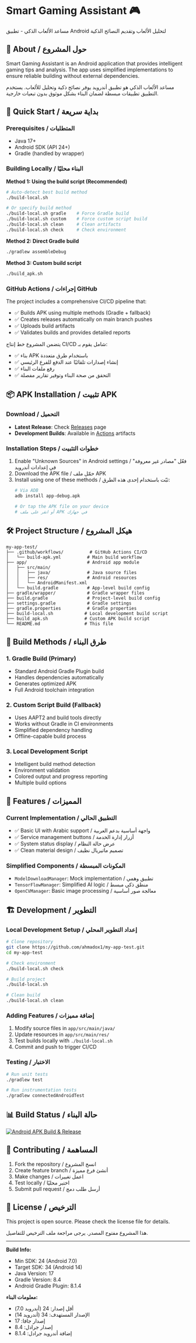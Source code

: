 # Smart Gaming Assistant 🎮

مساعد الألعاب الذكي - تطبيق Android لتحليل الألعاب وتقديم النصائح الذكية

## 📱 About / حول المشروع

Smart Gaming Assistant is an Android application that provides intelligent gaming tips and analysis. The app uses simplified implementations to ensure reliable building without external dependencies.

مساعد الألعاب الذكي هو تطبيق أندرويد يوفر نصائح ذكية وتحليل للألعاب. يستخدم التطبيق تطبيقات مبسطة لضمان البناء بشكل موثوق بدون تبعيات خارجية.

## 🚀 Quick Start / بداية سريعة

### Prerequisites / المتطلبات
- Java 17+
- Android SDK (API 24+)
- Gradle (handled by wrapper)

### Building Locally / البناء محليًا

**Method 1: Using the build script (Recommended)**
```bash
# Auto-detect best build method
./build-local.sh

# Or specify build method
./build-local.sh gradle    # Force Gradle build
./build-local.sh custom    # Force custom script build
./build-local.sh clean     # Clean artifacts
./build-local.sh check     # Check environment
```

**Method 2: Direct Gradle build**
```bash
./gradlew assembleDebug
```

**Method 3: Custom build script**
```bash
./build_apk.sh
```

### GitHub Actions / إجراءات GitHub

The project includes a comprehensive CI/CD pipeline that:
- ✅ Builds APK using multiple methods (Gradle + fallback)
- ✅ Creates releases automatically on main branch pushes
- ✅ Uploads build artifacts
- ✅ Validates builds and provides detailed reports

يتضمن المشروع خط إنتاج CI/CD شامل يقوم بـ:
- ✅ بناء APK باستخدام طرق متعددة
- ✅ إنشاء إصدارات تلقائيًا عند الدفع للفرع الرئيسي
- ✅ رفع ملفات البناء
- ✅ التحقق من صحة البناء وتوفير تقارير مفصلة

## 📦 APK Installation / تثبيت APK

### Download / التحميل
- **Latest Release**: Check [Releases](../../releases) page
- **Development Builds**: Available in [Actions](../../actions) artifacts

### Installation Steps / خطوات التثبيت
1. Enable "Unknown Sources" in Android settings / فعّل "مصادر غير معروفة" في إعدادات أندرويد
2. Download the APK file / حمّل ملف APK
3. Install using one of these methods / ثبّت باستخدام إحدى هذه الطرق:
   ```bash
   # Via ADB
   adb install app-debug.apk
   
   # Or tap the APK file on your device
   # أو انقر على ملف APK في جهازك
   ```

## 🛠️ Project Structure / هيكل المشروع

```
my-app-test/
├── .github/workflows/          # GitHub Actions CI/CD
│   └── build-apk.yml          # Main build workflow
├── app/                       # Android app module
│   ├── src/main/
│   │   ├── java/              # Java source files
│   │   ├── res/               # Android resources
│   │   └── AndroidManifest.xml
│   └── build.gradle           # App-level build config
├── gradle/wrapper/            # Gradle wrapper files
├── build.gradle               # Project-level build config
├── settings.gradle            # Gradle settings
├── gradle.properties          # Gradle properties
├── build-local.sh            # Local development build script
├── build_apk.sh              # Custom APK build script
└── README.md                 # This file
```

## 🔧 Build Methods / طرق البناء

### 1. Gradle Build (Primary)
- Standard Android Gradle Plugin build
- Handles dependencies automatically
- Generates optimized APK
- Full Android toolchain integration

### 2. Custom Script Build (Fallback)
- Uses AAPT2 and build tools directly  
- Works without Gradle in CI environments
- Simplified dependency handling
- Offline-capable build process

### 3. Local Development Script
- Intelligent build method detection
- Environment validation
- Colored output and progress reporting
- Multiple build options

## 🎯 Features / المميزات

### Current Implementation / التطبيق الحالي
- ✅ Basic UI with Arabic support / واجهة أساسية بدعم العربية
- ✅ Service management buttons / أزرار إدارة الخدمة
- ✅ System status display / عرض حالة النظام
- ✅ Clean material design / تصميم ماتيريال نظيف

### Simplified Components / المكونات المبسطة
- `ModelDownloadManager`: Mock implementation / تطبيق وهمي
- `TensorFlowManager`: Simplified AI logic / منطق ذكي مبسط
- `OpenCVManager`: Basic image processing / معالجة صور أساسية

## 🏗️ Development / التطوير

### Local Development Setup / إعداد التطوير المحلي
```bash
# Clone repository
git clone https://github.com/ahmadox1/my-app-test.git
cd my-app-test

# Check environment
./build-local.sh check

# Build project
./build-local.sh

# Clean build
./build-local.sh clean
```

### Adding Features / إضافة مميزات
1. Modify source files in `app/src/main/java/`
2. Update resources in `app/src/main/res/`  
3. Test builds locally with `./build-local.sh`
4. Commit and push to trigger CI/CD

### Testing / الاختبار
```bash
# Run unit tests
./gradlew test

# Run instrumentation tests
./gradlew connectedAndroidTest
```

## 📊 Build Status / حالة البناء

[![Android APK Build & Release](../../actions/workflows/build-apk.yml/badge.svg)](../../actions/workflows/build-apk.yml)

## 🤝 Contributing / المساهمة

1. Fork the repository / انسخ المشروع
2. Create feature branch / أنشئ فرع مميزة
3. Make changes / اعمل تغييرات
4. Test locally / اختبر محليًا
5. Submit pull request / أرسل طلب دمج

## 📄 License / الترخيص

This project is open source. Please check the license file for details.

هذا المشروع مفتوح المصدر. يرجى مراجعة ملف الترخيص للتفاصيل.

---

**Build Info:**
- Min SDK: 24 (Android 7.0)
- Target SDK: 34 (Android 14)  
- Java Version: 17
- Gradle Version: 8.4
- Android Gradle Plugin: 8.1.4

**معلومات البناء:**
- أقل إصدار: 24 (أندرويد 7.0)
- الإصدار المستهدف: 34 (أندرويد 14)
- إصدار جافا: 17
- إصدار جرادل: 8.4
- إضافة أندرويد جرادل: 8.1.4